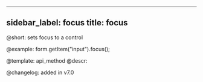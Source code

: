 
---
sidebar_label: focus
title: focus
---          

@short: sets focus to a control





@example:
form.getItem("input").focus();


@template: api_method
@descr:

@changelog: added in v7.0
